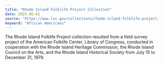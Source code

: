 ```yaml
---
title: "Rhode Island Folklife Project Collection"
date: 2025-06-01
source: "https://www.loc.gov/collections/rhode-island-folklife-project/about-this-collection/"
keyword: "African Americans"
---
```


The Rhode Island Folklife Project collection resulted from a field survey project of the American Folklife Center, Library of Congress, conducted in cooperation with the Rhode Island Heritage Commission, the Rhode Island Council on the Arts, and the Rhode Island Historical Society from July 15 to December 31, 1979.